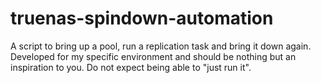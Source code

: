 # truenas-spindown-automation
A script to bring up a pool, run a replication task and bring it down again. Developed for my specific environment and should be nothing but an inspiration to you. Do not expect being able to "just run it".
